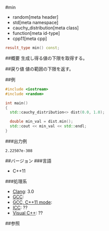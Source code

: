 #min
* random[meta header]
* std[meta namespace]
* cauchy_distribution[meta class]
* function[meta id-type]
* cpp11[meta cpp]

```cpp
result_type min() const;
```

##概要
生成し得る値の下限を取得する。


##戻り値
値の範囲の下限を返す。


##例
```cpp
#include <iostream>
#include <random>

int main()
{
  std::cauchy_distribution<> dist(0.0, 1.0);

  double min_val = dist.min();
  std::cout << min_val << std::endl;
}
```

###出力例
```
2.22507e-308
```

##バージョン
###言語
- C++11

###処理系
- [Clang](/implementation.md#clang): 3.0
- [GCC](/implementation.md#gcc): 
- [GCC, C++11 mode](/implementation.md#gcc): 
- [ICC](/implementation.md#icc): ??
- [Visual C++](/implementation.md#visual_cpp): ??


##参照


